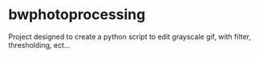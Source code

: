 # bwphotoprocessing
Project designed to create a python script to edit grayscale gif, with filter, thresholding, ect...
